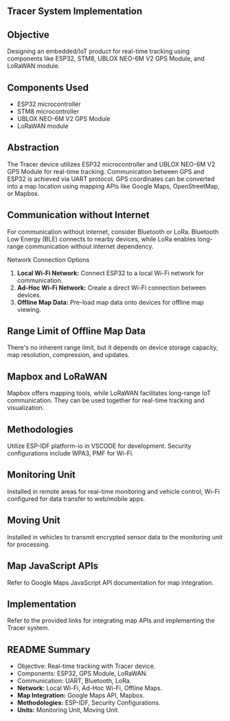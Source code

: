 ## Tracer System Implementation

## Objective

Designing an embedded/IoT product for real-time tracking using components like ESP32, STM8, UBLOX NEO-6M V2 GPS Module, and LoRaWAN module.

## Components Used
- ESP32 microcontroller
- STM8 microcontroller
- UBLOX NEO-6M V2 GPS Module
- LoRaWAN module

## Abstraction
The Tracer device utilizes ESP32 microcontroller and UBLOX NEO-6M V2 GPS Module for real-time tracking. Communication between GPS and ESP32 is achieved via UART protocol. GPS coordinates can be converted into a map location using mapping APIs like Google Maps, OpenStreetMap, or Mapbox.

## Communication without Internet
For communication without internet, consider Bluetooth or LoRa. Bluetooth Low Energy (BLE) connects to nearby devices, while LoRa enables long-range communication without internet dependency.

Network Connection Options
1. **Local Wi-Fi Network:** Connect ESP32 to a local Wi-Fi network for communication.
2. **Ad-Hoc Wi-Fi Network:** Create a direct Wi-Fi connection between devices.
3. **Offline Map Data:** Pre-load map data onto devices for offline map viewing.

## Range Limit of Offline Map Data
There's no inherent range limit, but it depends on device storage capacity, map resolution, compression, and updates.

## Mapbox and LoRaWAN
Mapbox offers mapping tools, while LoRaWAN facilitates long-range IoT communication. They can be used together for real-time tracking and visualization.

## Methodologies
Utilize ESP-IDF platform-io in VSCODE for development. Security configurations include WPA3, PMF for Wi-Fi.

## Monitoring Unit
Installed in remote areas for real-time monitoring and vehicle control, Wi-Fi configured for data transfer to web/mobile apps.

## Moving Unit
Installed in vehicles to transmit encrypted sensor data to the monitoring unit for processing.

## Map JavaScript APIs
Refer to Google Maps JavaScript API documentation for map integration.

## Implementation
Refer to the provided links for integrating map APIs and implementing the Tracer system.
## README Summary
- Objective: Real-time tracking with Tracer device.
- Components: ESP32, GPS Module, LoRaWAN.
- Communication: UART, Bluetooth, LoRa.
- **Network:** Local Wi-Fi, Ad-Hoc Wi-Fi, Offline Maps.
- **Map Integration:** Google Maps API, Mapbox.
- **Methodologies:** ESP-IDF, Security Configurations.
- **Units:** Monitoring Unit, Moving Unit.



